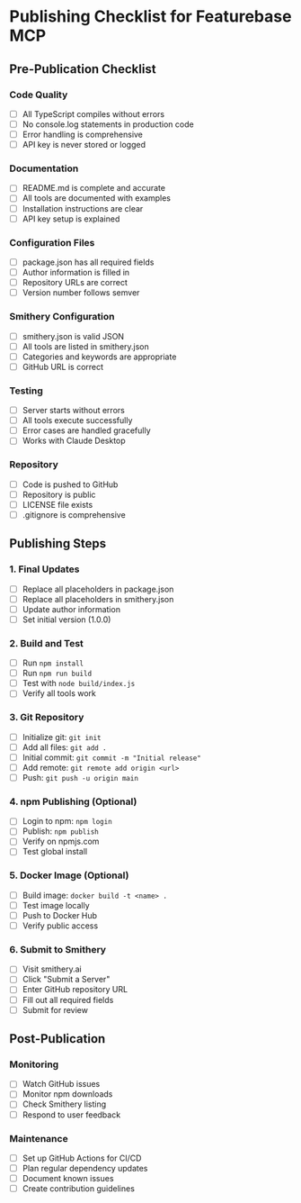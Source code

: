 # Publishing Checklist for Featurebase MCP

## Pre-Publication Checklist

### Code Quality
- [ ] All TypeScript compiles without errors
- [ ] No console.log statements in production code
- [ ] Error handling is comprehensive
- [ ] API key is never stored or logged

### Documentation
- [ ] README.md is complete and accurate
- [ ] All tools are documented with examples
- [ ] Installation instructions are clear
- [ ] API key setup is explained

### Configuration Files
- [ ] package.json has all required fields
- [ ] Author information is filled in
- [ ] Repository URLs are correct
- [ ] Version number follows semver

### Smithery Configuration
- [ ] smithery.json is valid JSON
- [ ] All tools are listed in smithery.json
- [ ] Categories and keywords are appropriate
- [ ] GitHub URL is correct

### Testing
- [ ] Server starts without errors
- [ ] All tools execute successfully
- [ ] Error cases are handled gracefully
- [ ] Works with Claude Desktop

### Repository
- [ ] Code is pushed to GitHub
- [ ] Repository is public
- [ ] LICENSE file exists
- [ ] .gitignore is comprehensive

## Publishing Steps

### 1. Final Updates
- [ ] Replace all placeholders in package.json
- [ ] Replace all placeholders in smithery.json
- [ ] Update author information
- [ ] Set initial version (1.0.0)

### 2. Build and Test
- [ ] Run `npm install`
- [ ] Run `npm run build`
- [ ] Test with `node build/index.js`
- [ ] Verify all tools work

### 3. Git Repository
- [ ] Initialize git: `git init`
- [ ] Add all files: `git add .`
- [ ] Initial commit: `git commit -m "Initial release"`
- [ ] Add remote: `git remote add origin <url>`
- [ ] Push: `git push -u origin main`

### 4. npm Publishing (Optional)
- [ ] Login to npm: `npm login`
- [ ] Publish: `npm publish`
- [ ] Verify on npmjs.com
- [ ] Test global install

### 5. Docker Image (Optional)
- [ ] Build image: `docker build -t <name> .`
- [ ] Test image locally
- [ ] Push to Docker Hub
- [ ] Verify public access

### 6. Submit to Smithery
- [ ] Visit smithery.ai
- [ ] Click "Submit a Server"
- [ ] Enter GitHub repository URL
- [ ] Fill out all required fields
- [ ] Submit for review

## Post-Publication

### Monitoring
- [ ] Watch GitHub issues
- [ ] Monitor npm downloads
- [ ] Check Smithery listing
- [ ] Respond to user feedback

### Maintenance
- [ ] Set up GitHub Actions for CI/CD
- [ ] Plan regular dependency updates
- [ ] Document known issues
- [ ] Create contribution guidelines
